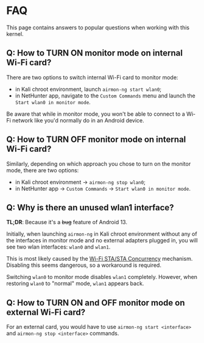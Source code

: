 # FAQ

This page contains answers to popular questions when working with this kernel.

## Q: How to TURN ON monitor mode on internal Wi-Fi card?

There are two options to switch internal Wi-Fi card to monitor mode:

- in Kali chroot environment, launch `airmon-ng start wlan0`;
- in NetHunter app, navigate to the `Custom Commands` menu and launch the `Start wlan0 in monitor mode`.

Be aware that while in monitor mode, you won't be able to connect to a Wi-Fi network like you'd normally do in an Android device.

## Q: How to TURN OFF monitor mode on internal Wi-Fi card?

Similarly, depending on which approach you chose to turn on the monitor mode, there are two options:

- in Kali chroot environment -> `airmon-ng stop wlan0`;
- in NetHunter app -> `Custom Commands` -> `Start wlan0 in monitor mode`.

## Q: Why is there an unused wlan1 interface?

**TL;DR**: Because it's a ~~bug~~ feature of Android 13.

Initially, when launching `airmon-ng` in Kali chroot environment without any of the interfaces in monitor mode and no external adapters plugged in, you will see two wlan interfaces: `wlan0` and `wlan1`.

This is most likely caused by the [Wi-Fi STA/STA Concurrency](https://source.android.com/docs/core/connect/wifi-sta-sta-concurrency) mechanism. Disabling this seems dangerous, so a workaround is required.

Switching `wlan0` to monitor mode disables `wlan1` completely. However, when restoring `wlan0` to "normal" mode, `wlan1` appears back.

## Q: How to TURN ON and OFF monitor mode on external Wi-Fi card?

For an external card, you would have to use `airmon-ng start <interface>` and `airmon-ng stop <interface>` commands.
